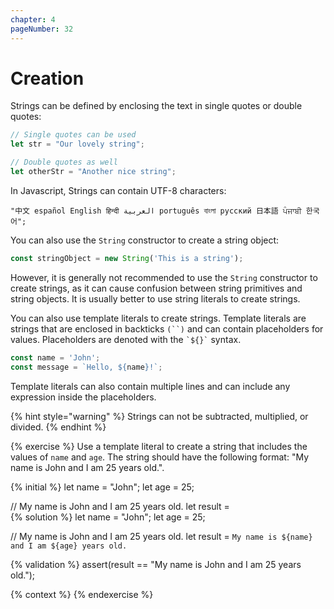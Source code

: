 ```yaml
---
chapter: 4
pageNumber: 32
---
```

# Creation

Strings can be defined by enclosing the text in single quotes or double quotes:

```javascript
// Single quotes can be used
let str = "Our lovely string";

// Double quotes as well
let otherStr = "Another nice string";
```

In Javascript, Strings can contain UTF-8 characters:

```
"中文 español English हिन्दी العربية português বাংলা русский 日本語 ਪੰਜਾਬੀ 한국어";
```

You can also use the `String` constructor to create a string object:

```javascript
const stringObject = new String('This is a string');
```

However, it is generally not recommended to use the `String` constructor to create strings, as it can cause confusion between string primitives and string objects. It is usually better to use string literals to create strings.

You can also use template literals to create strings. Template literals are strings that are enclosed in backticks `(``)` and can contain placeholders for values. Placeholders are denoted with the `` `${}` `` syntax.

```javascript
const name = 'John';
const message = `Hello, ${name}!`;
```

Template literals can also contain multiple lines and can include any expression inside the placeholders.

{% hint style="warning" %}
Strings can not be subtracted, multiplied, or divided.
{% endhint %}

{% exercise %}
Use a template literal to create a string that includes the values of `name` and `age`. The string should have the following format: "My name is John and I am 25 years old.".

{% initial %}
let name = "John";
let age = 25;

// My name is John and I am 25 years old.
let result =  
{% solution %}
let name = "John";
let age = 25;

// My name is John and I am 25 years old.
let result = `My name is ${name} and I am ${age} years old.`

{% validation %}
assert(result == "My name is John and I am 25 years old.");

{% context %}
{% endexercise %}
